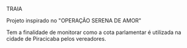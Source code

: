 TRAIA

Projeto inspirado no "OPERAÇÃO SERENA DE AMOR"

Tem a finalidade de monitorar como a cota parlamentar é utilizada na cidade de Piracicaba pelos vereadores. 

